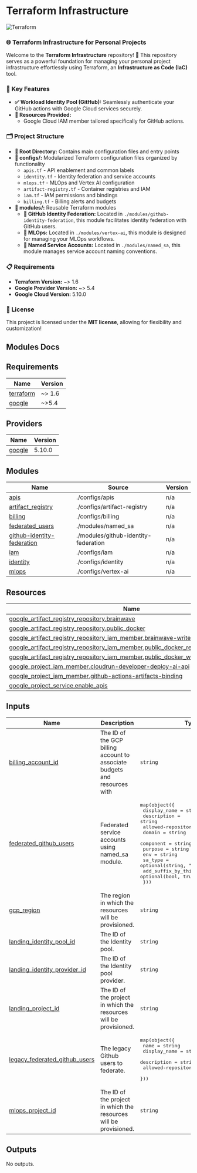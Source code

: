 
# Terraform Infrastructure

![Terraform](https://img.shields.io/badge/terraform-%235835CC.svg?style=for-the-badge&logo=terraform&logoColor=white)


### 🌐 Terraform Infrastructure for Personal Projects

Welcome to the **Terraform Infrastructure** repository! 🚀 This repository serves as a powerful foundation for managing your personal project infrastructure effortlessly using Terraform, an **Infrastructure as Code (IaC)** tool.

### 📌 Key Features
- **✅ Workload Identity Pool (GitHub):** Seamlessly authenticate your GitHub actions with Google Cloud services securely.
- **🔧 Resources Provided:**
  - Google Cloud IAM member tailored specifically for GitHub actions.

### 🗂️ Project Structure
- **📁 Root Directory:** Contains main configuration files and entry points
- **📁 configs/:** Modularized Terraform configuration files organized by functionality
  - `apis.tf` - API enablement and common labels
  - `identity.tf` - Identity federation and service accounts
  - `mlops.tf` - MLOps and Vertex AI configuration
  - `artifact-registry.tf` - Container registries and IAM
  - `iam.tf` - IAM permissions and bindings
  - `billing.tf` - Billing alerts and budgets
- **📁 modules/:** Reusable Terraform modules
  - **👥 GitHub Identity Federation:** Located in `./modules/github-identity-federation`, this module facilitates identity federation with GitHub users.
  - **🤖 MLOps:** Located in `./modules/vertex-ai`, this module is designed for managing your MLOps workflows.
  - **🔧 Named Service Accounts:** Located in `./modules/named_sa`, this module manages service account naming conventions.

### 📋 Requirements
- **Terraform Version:** ~> 1.6
- **Google Provider Version:** ~> 5.4
- **Google Cloud Version:** 5.10.0

### 📝 License
This project is licensed under the **MIT license**, allowing for flexibility and customization!


## Modules Docs

<!-- BEGIN_TF_DOCS -->
## Requirements

| Name | Version |
|------|---------|
| <a name="requirement_terraform"></a> [terraform](#requirement\_terraform) | ~> 1.6 |
| <a name="requirement_google"></a> [google](#requirement\_google) | ~>5.4 |

## Providers

| Name | Version |
|------|---------|
| <a name="provider_google"></a> [google](#provider\_google) | 5.10.0 |

## Modules

| Name | Source | Version |
|------|--------|---------|
| <a name="module_apis"></a> [apis](#module\_apis) | ./configs/apis | n/a |
| <a name="module_artifact_registry"></a> [artifact\_registry](#module\_artifact\_registry) | ./configs/artifact-registry | n/a |
| <a name="module_billing"></a> [billing](#module\_billing) | ./configs/billing | n/a |
| <a name="module_federated_users"></a> [federated\_users](#module\_federated\_users) | ./modules/named_sa | n/a |
| <a name="module_github-identity-federation"></a> [github-identity-federation](#module\_github-identity-federation) | ./modules/github-identity-federation | n/a |
| <a name="module_iam"></a> [iam](#module\_iam) | ./configs/iam | n/a |
| <a name="module_identity"></a> [identity](#module\_identity) | ./configs/identity | n/a |
| <a name="module_mlops"></a> [mlops](#module\_mlops) | ./configs/vertex-ai | n/a |

## Resources

| Name | Type |
|------|------|
| [google_artifact_registry_repository.brainwave](https://registry.terraform.io/providers/hashicorp/google/latest/docs/resources/artifact_registry_repository) | resource |
| [google_artifact_registry_repository.public_docker](https://registry.terraform.io/providers/hashicorp/google/latest/docs/resources/artifact_registry_repository) | resource |
| [google_artifact_registry_repository_iam_member.brainwave-writer-deploy-ai-api](https://registry.terraform.io/providers/hashicorp/google/latest/docs/resources/artifact_registry_repository_iam_member) | resource |
| [google_artifact_registry_repository_iam_member.public_docker_reader_all_users](https://registry.terraform.io/providers/hashicorp/google/latest/docs/resources/artifact_registry_repository_iam_member) | resource |
| [google_artifact_registry_repository_iam_member.public_docker_writer_registry_publisher](https://registry.terraform.io/providers/hashicorp/google/latest/docs/resources/artifact_registry_repository_iam_member) | resource |
| [google_project_iam_member.cloudrun-developer-deploy-ai-api](https://registry.terraform.io/providers/hashicorp/google/latest/docs/resources/project_iam_member) | resource |
| [google_project_iam_member.github-actions-artifacts-binding](https://registry.terraform.io/providers/hashicorp/google/latest/docs/resources/project_iam_member) | resource |
| [google_project_service.enable_apis](https://registry.terraform.io/providers/hashicorp/google/latest/docs/resources/project_service) | resource |

## Inputs

| Name | Description | Type | Default | Required |
|------|-------------|------|---------|:--------:|
| <a name="input_billing_account_id"></a> [billing\_account\_id](#input\_billing\_account\_id) | The ID of the GCP billing account to associate budgets and resources with | `string` | n/a | yes |
| <a name="input_federated_github_users"></a> [federated\_github\_users](#input\_federated\_github\_users) | Federated service accounts using named\_sa module. | <pre>map(object({<br>    display_name         = string<br>    description          = string<br>    allowed-repositories = list(string)<br>    domain              = string<br>    component           = string<br>    purpose             = string<br>    env                 = string<br>    sa_type             = optional(string, "federated")<br>    add_suffix_by_this_module = optional(bool, true)<br>  }))</pre> | n/a | yes |
| <a name="input_gcp_region"></a> [gcp\_region](#input\_gcp\_region) | The region in which the resources will be provisioned. | `string` | `"us-central1"` | no |
| <a name="input_landing_identity_pool_id"></a> [landing\_identity\_pool\_id](#input\_landing\_identity\_pool\_id) | The ID of the Identity pool. | `string` | n/a | yes |
| <a name="input_landing_identity_provider_id"></a> [landing\_identity\_provider\_id](#input\_landing\_identity\_provider\_id) | The ID of the Identity pool provider. | `string` | n/a | yes |
| <a name="input_landing_project_id"></a> [landing\_project\_id](#input\_landing\_project\_id) | The ID of the project in which the resources will be provisioned. | `string` | n/a | yes |
| <a name="input_legacy_federated_github_users"></a> [legacy\_federated\_github\_users](#input\_legacy\_federated\_github\_users) | The legacy Github users to federate. | <pre>map(object({<br>    name                 = string<br>    display_name         = string<br>    description          = string<br>    allowed-repositories = list(string)<br>  }))</pre> | n/a | yes |
| <a name="input_mlops_project_id"></a> [mlops\_project\_id](#input\_mlops\_project\_id) | The ID of the project in which the resources will be provisioned. | `string` | n/a | yes |

## Outputs

No outputs.
<!-- END_TF_DOCS -->

